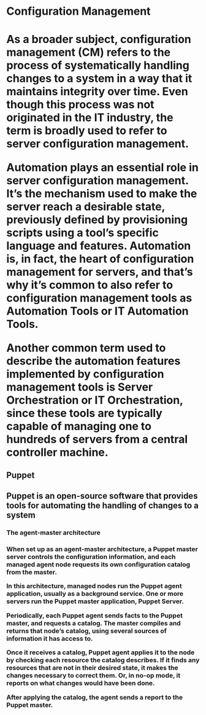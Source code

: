<h1>Configuration Management<h1>

<p>As a broader subject, configuration management (CM) refers to the process of systematically handling changes to a system in a way that it maintains integrity over time. Even though this process was not originated in the IT industry, the term is broadly used to refer to server configuration management.

Automation plays an essential role in server configuration management. It’s the mechanism used to make the server reach a desirable state, previously defined by provisioning scripts using a tool’s specific language and features. Automation is, in fact, the heart of configuration management for servers, and that’s why it’s common to also refer to configuration management tools as Automation Tools or IT Automation Tools.

Another common term used to describe the automation features implemented by configuration management tools is Server Orchestration or IT Orchestration, since these tools are typically capable of managing one to hundreds of servers from a central controller machine.<p>


<h2>Puppet<h2>
<p>Puppet is an open-source software that provides tools for automating the handling of changes to a system<p>

<h3>The agent-master architecture<h3>

<p>When set up as an agent-master architecture, a Puppet master server controls the configuration information, and each managed agent node requests its own configuration catalog from the master.

In this architecture, managed nodes run the Puppet agent application, usually as a background service. One or more servers run the Puppet master application, Puppet Server.

Periodically, each Puppet agent sends facts to the Puppet master, and requests a catalog. The master compiles and returns that node’s catalog, using several sources of information it has access to.

Once it receives a catalog, Puppet agent applies it to the node by checking each resource the catalog describes. If it finds any resources that are not in their desired state, it makes the changes necessary to correct them. Or, in no-op mode, it reports on what changes would have been done.

After applying the catalog, the agent sends a report to the Puppet master.<p>
